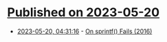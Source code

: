 # [Published on 2023-05-20](index.md)

* [2023-05-20, 04:31:16](https://lobste.rs/s/12nsqb/on_sprintf_fails_2016) - [On sprintf() Fails (2016)](https://gms.tf/on-sprintf-fails.html)
